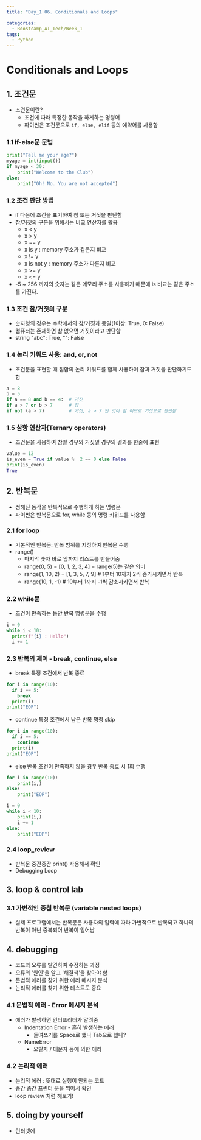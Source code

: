 ```yaml
---
title: "Day_1 06. Conditionals and Loops"

categories:
  - Boostcamp_AI_Tech/Week_1
tags:
  - Python
--- 
```


# Conditionals and Loops

## 1. 조건문

- 조건문이란?
  - 조건에 따라 특정한 동작을 하게하는 명령어
  - 파이썬은 조건문으로 `if, else, elif` 등의 예약어를 사용함

### 1.1 if-else문 문법

```python
print("Tell me your age?")
myage = int(input())
if myage < 30:
    print("Welcome to the Club")
else:
    print("Oh! No. You are not accepted")
```

### 1.2 조건 판단 방법

- if 다음에 조건을 표기하여 참 또는 거짓을 판단함
- 참/거짓의 구분을 위해서는 비교 연산자를 활용
  - x < y
  - x > y
  - x == y
  - x is y : memory 주소가 같은지 비교
  - x != y
  - x is not y : memory 주소가 다른지 비교
  - x >= y
  - x <= y
- -5 ~ 256 까지의 숫자는 같은 메모리 주소를 사용하기 때문에 is 비교는 같은 주소를 가진다.

### 1.3 조건 참/거짓의 구분

- 숫자형의 경우는 수학에서의 참/거짓과 동일(1이상: True, 0: False)
- 컴퓨터는 존재하면 참 없으면 거짓이라고 판단함
- string "abc": True, "": False

### 1.4 논리 키워드 사용: and, or, not

- 조건문을 표현할 때 집합의 논리 키워드를 함께 사용하여 참과 거짓을 판단하기도 함

```python
a = 8
b = 5
if a == 8 and b == 4:  # 거짓
if a > 7 or b > 7      # 참
if not (a > 7)         # 거짓, a > 7 인 것이 참 이므로 거짓으로 판단됨
```

### 1.5 삼항 연산자(Ternary operators)

- 조건문을 사용하여 참일 경우와 거짓일 경우의 결과를 한줄에 표현

```python
value = 12
is_even = True if value %  2 == 0 else False
print(is_even)
True
```

## 2. 반복문

- 정해진 동작을 반복적으로 수행하게 하는 명령문
- 파이썬은 반복문으로 for, while 등의 명령 키워드를 사용함

### 2.1 for loop

- 기본적인 반복문: 반복 범위를 지정하여 반복문 수행
- range()
  - 마지막 숫자 바로 앞까지 리스트를 만들어줌
  - range(0, 5) = [0, 1, 2, 3, 4] = range(5)는 같은 의미
  - range(1, 10, 2) = [1, 3, 5, 7, 9] # 1부터 10까지 2씩 증가시키면서 반복
  - range(10, 1, -1) # 10부터 1까지 -1씩 감소시키면서 반복

### 2.2 while문

- 조건이 만족하는 동안 반복 명령문을 수행

```python
i = 0
while i < 10:
  print(f"{i} : Hello")
  i += 1
```

### 2.3 반복의 제어 - break, continue, else

- break 특정 조건에서 반복 종료

```python
for i in range(10):
  if i == 5:
    break
  print(i)
print("EOP")
```

- continue 특정 조건에서 남은 반복 명령 skip

```python
for i in range(10):
  if i == 5:
    continue
  print(i)
print("EOP")
```

- else 반복 조건이 만족하지 않을 경우 반복 종료 시 1회 수행

```python
for i in range(10):
    print(i,)
else:
    print("EOP")
```

```python
i = 0
while i < 10:
    print(i,)
    i += 1
else:
    print("EOP")
```

### 2.4 loop_review

- 반복문 중간중간 print() 사용해서 확인
- Debugging Loop

## 3. loop & control lab

### 3.1 가변적인 중첩 반복문 (variable nested loops)

- 실제 프로그램에서는 반복문은 사용자의 입력에 따라 가변적으로 반복되고 하나의 반복이 아닌 중복되어 반복이 일어남

## 4. debugging

- 코드의 오류를 발견하여 수정하는 과정
- 오류의 '원인'을 알고 '해결책'을 찾아야 함
- 문법적 에러를 찾기 위한 에러 메시지 분석
- 논리적 에러를 찾기 위한 테스트도 중요

### 4.1 문법적 에러 - Error 메시지 분석

- 에러가 발생하면 인터프리터가 알려줌
  - Indentation Error - 흔히 발생하는 에러
    - 들여쓰기를 Space로 했나 Tab으로 했나?
  - NameError
    - 오탈자 / 대문자 등에 의한 에러

### 4.2 논리적 에러

- 논리적 에러 : 뜻대로 실행이 안되는 코드
- 중간 중간 프린터 문을 찍어서 확인
- loop review 처럼 해보기!

## 5. doing by yourself

- 인터넷에 

